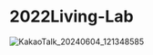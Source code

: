 # 2022Living-Lab
![KakaoTalk_20240604_121348585](https://github.com/IAMYUTAEYANG/2022Living-Lab/assets/165633233/8d365d34-8ab5-421e-87fd-6034eb8630c7)

